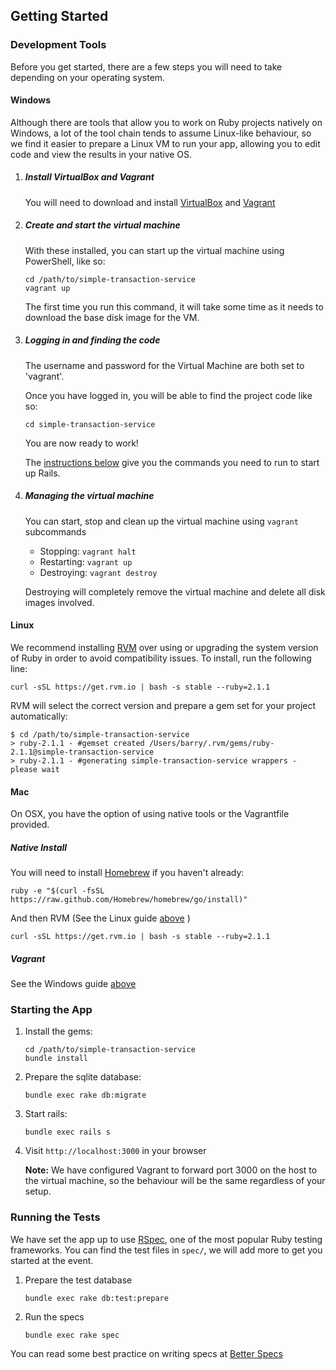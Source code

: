 ## Getting Started

### Development Tools
Before you get started, there are a few steps you will need to take depending
on your operating system.

#### Windows
Although there are tools that allow you to work on Ruby projects natively
on Windows, a lot of the tool chain tends to assume Linux-like behaviour, so
we find it easier to prepare a Linux VM to run your app, allowing you to
edit code and view the results in your native OS.

1. ##### Install VirtualBox and Vagrant
   
   You will need to download and install [VirtualBox][virtualbox-download] and [Vagrant][vagrant-download]

2. ##### Create and start the virtual machine

   With these installed, you can start up the virtual machine using PowerShell, like so:

   ```
   cd /path/to/simple-transaction-service
   vagrant up
   ```

   The first time you run this command, it will take some time as it needs to
   download the base disk image for the VM.

3. ##### Logging in and finding the code

   The username and password for the Virtual Machine are both set to 'vagrant'.

   Once you have logged in, you will be able to find the project code like so:

   ```
   cd simple-transaction-service
   ```

   You are now ready to work!

   The [instructions below](#starting-the-app) give you the commands you need to
   run to start up Rails.
   
4. ##### Managing the virtual machine
   You can start, stop and clean up the virtual machine using `vagrant` subcommands

   - Stopping: `vagrant halt`
   - Restarting: `vagrant up`
   - Destroying: `vagrant destroy`

   Destroying will completely remove the virtual machine and delete all disk images
   involved.
   
#### Linux
We recommend installing [RVM][rvm] over using or upgrading the system version of Ruby
in order to avoid compatibility issues. To install, run the following line:

`curl -sSL https://get.rvm.io | bash -s stable --ruby=2.1.1`

RVM will select the correct version and prepare a gem set for your project
automatically:

```
$ cd /path/to/simple-transaction-service
> ruby-2.1.1 - #gemset created /Users/barry/.rvm/gems/ruby-2.1.1@simple-transaction-service
> ruby-2.1.1 - #generating simple-transaction-service wrappers - please wait
```

#### Mac
On OSX, you have the option of using native tools or the Vagrantfile provided.

##### Native Install
You will need to install [Homebrew][brew] if you haven't already:

`ruby -e "$(curl -fsSL https://raw.github.com/Homebrew/homebrew/go/install)"`

And then RVM (See the Linux guide [above](#linux) )

`curl -sSL https://get.rvm.io | bash -s stable --ruby=2.1.1`

##### Vagrant
See the Windows guide [above](#windows)

### Starting the App

1. Install the gems:

   ```
   cd /path/to/simple-transaction-service
   bundle install
   ```

2. Prepare the sqlite database:

   `bundle exec rake db:migrate`

3. Start rails:

   `bundle exec rails s`

4. Visit `http://localhost:3000` in your browser

   __Note:__ We have configured Vagrant to forward port 3000 on the host to the
   virtual machine, so the behaviour will be the same regardless of your setup.

### Running the Tests
We have set the app up to use [RSpec][rspec], one of the most popular Ruby
testing frameworks. You can find the test files in `spec/`, we will add more
to get you started at the event.

1. Prepare the test database

   `bundle exec rake db:test:prepare`

2. Run the specs

   `bundle exec rake spec`

You can read some best practice on writing specs at [Better Specs][betterspecs]

[rvm]: http://rvm.io
[brew]: http://brew.sh
[virtualbox-download]: https://www.virtualbox.org/wiki/Downloads
[vagrant-download]: http://www.vagrantup.com/downloads.html

[rspec]: http://rspec.info
[betterspecs]: http://betterspecs.org

